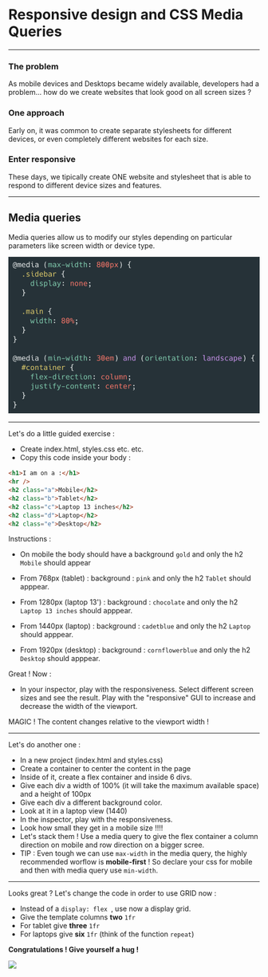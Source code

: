 # Responsive design and CSS Media Queries

---

### The problem

As mobile devices and Desktops became widely available, developers had a problem... how do we create websites that look good on all screen sizes ?

### One approach

Early on, it was common to create separate stylesheets for different devices, or even completely different websites for each size.

### Enter responsive

These days, we tipically create ONE website and stylesheet that is able to respond to different device sizes and features.

---

## Media queries

Media queries allow us to modify our styles depending on particular parameters like screen width or device type.

![Alt text](mediaquery.png)

---

Let's do a little guided exercise :

- Create index.html, styles.css etc. etc.
- Copy this code inside your body :

```html
<h1>I am on a :</h1>
<hr />
<h2 class="a">Mobile</h2>
<h2 class="b">Tablet</h2>
<h2 class="c">Laptop 13 inches</h2>
<h2 class="d">Laptop</h2>
<h2 class="e">Desktop</h2>
```

Instructions :

- On mobile the body should have a background `gold` and only the h2 `Mobile` should appear

- From 768px (tablet) : background : `pink` and only the h2 `Tablet` should apppear.

- From 1280px (laptop 13') : background : `chocolate` and only the h2 `Laptop 13 inches` should apppear.

- From 1440px (laptop) : background : `cadetblue` and only the h2 `Laptop` should apppear.

- From 1920px (desktop) : background : `cornflowerblue` and only the h2 `Desktop` should apppear.

Great ! Now :

- In your inspector, play with the responsiveness. Select different screen sizes and see the result. Play with the "responsive" GUI to increase and decrease the width of the viewport.

MAGIC ! The content changes relative to the viewport width !

---

Let's do another one :

- In a new project (index.html and styles.css)
- Create a container to center the content in the page
- Inside of it, create a flex container and inside 6 divs.
- Give each div a width of 100% (it will take the maximum available space) and a height of 100px
- Give each div a different background color.
- Look at it in a laptop view (1440)
- In the inspector, play with the responsiveness.
- Look how small they get in a mobile size !!!!
- Let's stack them ! Use a media query to give the flex container a column direction on mobile and row direction on a bigger scree.
- TIP : Even tough we can use `max-width` in the media query, the highly recommended worflow is **mobile-first** ! So declare your css for mobile and then with media query use `min-width`.

---

Looks great ?
Let's change the code in order to use GRID now :

- Instead of a `display: flex `, use now a display grid.
- Give the template columns **two** `1fr`
- For tablet give **three** `1fr`
- For laptops give **six** `1fr` (think of the function `repeat`)

**Congratulations ! Give yourself a hug !**

![](https://media.giphy.com/media/u04bOWYPdInzmZCOqR/giphy.gif)
